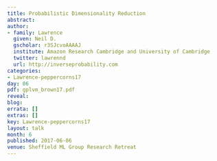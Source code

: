 ```yaml
---
title: Probabilistic Dimensionality Reduction
abstract:
author:
- family: Lawrence
  given: Neil D.
  gscholar: r3SJcvoAAAAJ
  institute: Amazon Research Cambridge and University of Cambridge
  twitter: lawrennd
  url: http://inverseprobability.com
categories:
- Lawrence-peppercorns17
day: 06
pdf: gplvm_brown17.pdf
reveal:
blog:
errata: []
extras: []
key: Lawrence-peppercorns17
layout: talk
month: 6
published: 2017-06-06
venue: Sheffield ML Group Research Retreat
---
```

